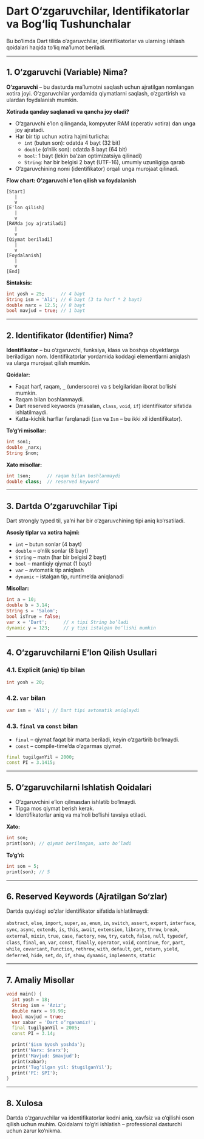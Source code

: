 # Dart O‘zgaruvchilar, Identifikatorlar va Bog‘liq Tushunchalar

Bu bo‘limda Dart tilida o‘zgaruvchilar, identifikatorlar va ularning ishlash qoidalari haqida to‘liq ma’lumot beriladi.

---

## 1. O‘zgaruvchi (Variable) Nima?

**O‘zgaruvchi** – bu dasturda ma’lumotni saqlash uchun ajratilgan nomlangan xotira joyi. O‘zgaruvchilar yordamida qiymatlarni saqlash, o‘zgartirish va ulardan foydalanish mumkin.

**Xotirada qanday saqlanadi va qancha joy oladi?**
- O‘zgaruvchi e’lon qilinganda, kompyuter RAM (operativ xotira) dan unga joy ajratadi.
- Har bir tip uchun xotira hajmi turlicha:
  - `int` (butun son): odatda 4 bayt (32 bit)
  - `double` (o‘nlik son): odatda 8 bayt (64 bit)
  - `bool`: 1 bayt (lekin ba’zan optimizatsiya qilinadi)
  - `String`: har bir belgisi 2 bayt (UTF-16), umumiy uzunligiga qarab
- O‘zgaruvchining nomi (identifikator) orqali unga murojaat qilinadi.

**Flow chart: O‘zgaruvchi e’lon qilish va foydalanish**

```
[Start]
   |
   v
[E'lon qilish]
   |
   v
[RAMda joy ajratiladi]
   |
   v
[Qiymat beriladi]
   |
   v
[Foydalanish]
   |
   v
[End]
```

**Sintaksis:**
```dart
int yosh = 25;      // 4 bayt
String ism = 'Ali'; // 6 bayt (3 ta harf * 2 bayt)
double narx = 12.5; // 8 bayt
bool mavjud = true; // 1 bayt
```

---

## 2. Identifikator (Identifier) Nima?

**Identifikator** – bu o‘zgaruvchi, funksiya, klass va boshqa obyektlarga beriladigan nom. Identifikatorlar yordamida koddagi elementlarni aniqlash va ularga murojaat qilish mumkin.

**Qoidalar:**
- Faqat harf, raqam, `_` (underscore) va `$` belgilaridan iborat bo‘lishi mumkin.
- Raqam bilan boshlanmaydi.
- Dart reserved keywords (masalan, `class`, `void`, `if`) identifikator sifatida ishlatilmaydi.
- Katta-kichik harflar farqlanadi (`ism` va `Ism` – bu ikki xil identifikator).

**To‘g‘ri misollar:**
```dart
int son1;
double _narx;
String $nom;
```

**Xato misollar:**
```dart
int 1son;      // raqam bilan boshlanmaydi
double class;  // reserved keyword
```

---

## 3. Dartda O‘zgaruvchilar Tipi

Dart strongly typed til, ya’ni har bir o‘zgaruvchining tipi aniq ko‘rsatiladi.

**Asosiy tiplar va xotira hajmi:**
- `int` – butun sonlar (4 bayt)
- `double` – o‘nlik sonlar (8 bayt)
- `String` – matn (har bir belgisi 2 bayt)
- `bool` – mantiqiy qiymat (1 bayt)
- `var` – avtomatik tip aniqlash
- `dynamic` – istalgan tip, runtime’da aniqlanadi

**Misollar:**
```dart
int a = 10;
double b = 3.14;
String s = 'Salom';
bool isTrue = false;
var x = 'Dart';      // x tipi String bo‘ladi
dynamic y = 123;     // y tipi istalgan bo‘lishi mumkin
```

---

## 4. O‘zgaruvchilarni E’lon Qilish Usullari

### 4.1. Explicit (aniq) tip bilan
```dart
int yosh = 20;
```

### 4.2. `var` bilan
```dart
var ism = 'Ali'; // Dart tipi avtomatik aniqlaydi
```

### 4.3. `final` va `const` bilan
- `final` – qiymat faqat bir marta beriladi, keyin o‘zgartirib bo‘lmaydi.
- `const` – compile-time’da o‘zgarmas qiymat.

```dart
final tugilganYil = 2000;
const PI = 3.1415;
```

---

## 5. O‘zgaruvchilarni Ishlatish Qoidalari

- O‘zgaruvchini e’lon qilmasdan ishlatib bo‘lmaydi.
- Tipga mos qiymat berish kerak.
- Identifikatorlar aniq va ma’noli bo‘lishi tavsiya etiladi.

**Xato:**
```dart
int son;
print(son); // qiymat berilmagan, xato bo‘ladi
```

**To‘g‘ri:**
```dart
int son = 5;
print(son); // 5
```

---

## 6. Reserved Keywords (Ajratilgan So‘zlar)

Dartda quyidagi so‘zlar identifikator sifatida ishlatilmaydi:

`abstract`, `else`, `import`, `super`, `as`, `enum`, `in`, `switch`, `assert`, `export`, `interface`, `sync`, `async`, `extends`, `is`, `this`, `await`, `extension`, `library`, `throw`, `break`, `external`, `mixin`, `true`, `case`, `factory`, `new`, `try`, `catch`, `false`, `null`, `typedef`, `class`, `final`, `on`, `var`, `const`, `finally`, `operator`, `void`, `continue`, `for`, `part`, `while`, `covariant`, `Function`, `rethrow`, `with`, `default`, `get`, `return`, `yield`, `deferred`, `hide`, `set`, `do`, `if`, `show`, `dynamic`, `implements`, `static`

---

## 7. Amaliy Misollar

```dart
void main() {
  int yosh = 18;
  String ism = 'Aziz';
  double narx = 99.99;
  bool mavjud = true;
  var xabar = 'Dart o‘rganamiz!';
  final tugilganYil = 2005;
  const PI = 3.14;

  print('$ism $yosh yoshda');
  print('Narx: $narx');
  print('Mavjud: $mavjud');
  print(xabar);
  print('Tug‘ilgan yil: $tugilganYil');
  print('PI: $PI');
}
```

---

## 8. Xulosa

Dartda o‘zgaruvchilar va identifikatorlar kodni aniq, xavfsiz va o‘qilishi oson qilish uchun muhim. Qoidalarni to‘g‘ri ishlatish – professional dasturchi uchun zarur ko‘nikma.